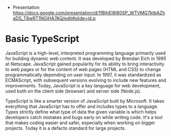 - Presentation https://docs.google.com/presentation/d/1fBjhEI8l80SP_WTVMG7ktbAZhaDS_T8wRT1NGiHA7AQ/edit#slide=id.p

# Basic TypeScript

JavaScript is a high-level, interpreted programming language primarily used for building dynamic web content. It was developed by Brendan Eich in 1995 at Netscape. JavaScript gained popularity for its ability to bring interactivity to web pages or for the content of web pages (HTML and CSS) to change programmatically depending on user input. In 1997, it was standardized as ECMAScript, with subsequent versions evolving to include new features and improvements. Today, JavaScript is a key language for web development, used both on the client side (browser) and server side (Node.js).

TypeScript is like a smarter version of JavaScript built by Microsoft. It takes everything that JavaScript has to offer and includes types to a language. Types strictly define what type of data the given variable is which helps developers catch mistakes and bugs early on while writing code. It's a tool that makes coding easier and safer, especially when working on bigger projects. Today it is a defacto standard for large projects.